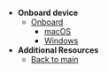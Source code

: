 - **Onboard device**
  - [Onboard](onboard-device/onboard-device-to-seed)
    - [macOS](onboard-device/mac-os)
    - [Windows](onboard-device/windows)
- **Additional Resources**
  - [Back to main](/prerequisites-for-onboarding)
